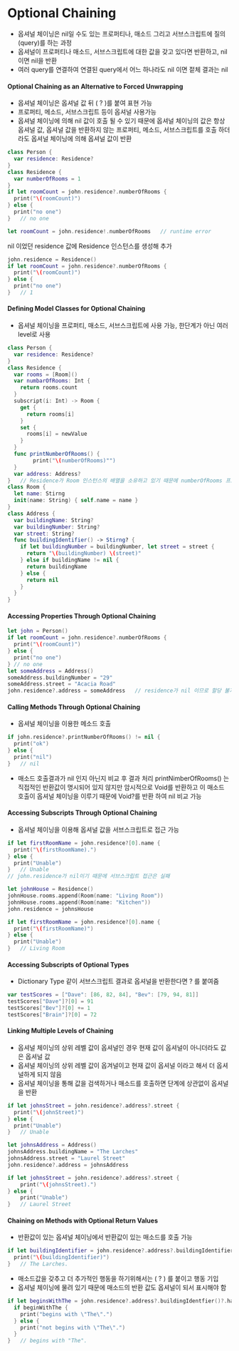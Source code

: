 # Optional Chaining

* 옵셔널 체이닝은 nil일 수도 있는 프로퍼티나, 매소드 그리고 서브스크립트에 질의(query)를 하는 과정
* 옵셔널이 프로퍼티나 매소드, 서브스크립트에 대한 값을 갖고 있다면 반환하고, nil 이면 nil을 반환
* 여러 query를 연결하여 연결된 query에서 어느 하나라도 nil 이면 젙체 결과는 nil

#### Optional Chaining as an Alternative to Forced Unwrapping

* 옵셔널 체이닝은 옵셔널 값 뒤 ( ? )를 붙여 표현 가능
* 프로퍼티, 메소드, 서브스크립트 등이 옵셔널 사용가능
* 옵셔널 체이닝에 의해 nil 값이 호출 될 수 있기 때문에 옵셔널 체이닝의 값은 항상 옵셔널 값, 옵셔널 값을 반환하지 않는 프로퍼티, 메소드, 서브스크립트를 호출 하더라도 옵셔널 체이닝에 의해 옵셔널 값이 반환

~~~swift
class Person {
  var residence: Residence?
}
class Residence {
  var numberOfRooms = 1
}
if let roomCount = john.residence?.numberOfRooms {
  print("\(roomCount)")
} else {
  print("no one")
}	// no one

let roomCount = john.residence!.numberOfRooms	// runtime error
~~~

nil 이었던 residence 값에 Residence 인스턴스를 생성해 추가

~~~swift
john.residence = Residence()
if let roomCount = john.residence?.numberOfRooms {
  print("\(roomCount)")
} else {
  print("no one")
}	// 1
~~~

#### Defining Model Classes for Optional Chaining

* 옵셔널 체이닝을 프로퍼티, 매소드, 서브스크립트에 사용 가능, 한단계가 아닌 여러 level로 사용

~~~swift
class Person {
  var residence: Residence?
}
class Residence {
  var rooms = [Room]()
  var numbarOfRooms: Int {
    return rooms.count
  }
  subscript(i: Int) -> Room {
    get {
      return rooms[i]
    }
    set {
      rooms[i] = newValue
    }
  }
  func printNumberOfRooms() {
 		print("\(numberOfRooms)"")
  }
  var address: Address?
}	// Residence가 Room 인스턴스의 배열을 소유하고 있기 때문에 numberOfRooms 프로퍼티는 계산된 프로퍼티로 선언, rooms 배열에 접근하기 위한 단축으로 서브스크립트 선언
class Room {
  let name: Stirng
  init(name: String) { self.name = name }
}
class Address {
  var buildingName: String?
  var buildingNumber: String?
  var street: String?
  func buildingIdentifier() -> Stirng? {
    if let buildingNumber = buildingNumber, let street = street {
      return "\(buildingNumber) \(street)"
    } else if buildingName != nil {
      return buildingName
    } else {
      return nil
    }
  }
}
~~~

#### Accessing Properties Through Optional Chaining

~~~swift
let john = Person()
if let roomCount = john.residence?.numberOfRooms {
  print("\(roomCount)")
} else {
  print("no one")
} // no one
let someAddress = Address()
someAddress.buildingNumber = "29"
someAddress.street = "Acacia Road"
john.residence?.address = someAddress	// residence가 nil 이므로 할당 불가(왼쪽항이 nil 이므로 오른쪽 항이 아예 실행 안함)
~~~

#### Calling Methods Through Optional Chaining

* 옵셔널 체이닝을 이용한 메소드 호출

~~~swift
if john.residence?.printNumberOfRooms() != nil {
  print("ok")
} else {
  print("nil")
}	// nil
~~~

* 매소드 호출결과가 nil 인지 아닌지 비교 후 결과 처리 printNimberOfRooms() 는 직접적인 반환값이 명시되어 있지 않지만 암시적으로 Void를 반환하고 이 매소드 호출이 옵셔널 체이닝을 이루기 때문에 Void?를 반환 하여 nil 비교 가능

#### Accessing Subscripts Through Optional Chaining

* 옵셔널 체이닝을 이용해 옵셔널 값을 서브스크립트로 접근 가능

~~~swift
if let firstRoomName = john.residence?[0].name {
  print("\(firstRoomName).")
} else {
  print("Unable")
}	// Unable
// john.residence가 nil이기 때문에 서브스크립트 접근은 실패
~~~

~~~swift
let johnHouse = Residence()
johnHouse.rooms.append(Room(name: "Living Room"))
johnHouse.rooms.append(Room(name: "Kitchen"))
john.residence = johnsHouse

if let firstRoomName = john.residence?[0].name {
  print("\(firstRoomName)")	
} else {
  print("Unable")
}	// Living Room
~~~

#### Accessing Subscripts of Optional Types

* Dictionary Type 같이 서브스크립트 결과로 옵셔널을 반환한다면 ? 를 붙여줌

~~~swift
var testScores = ["Dave": [86, 82, 84], "Bev": [79, 94, 81]]
testScores["Dave"]?[0] = 91
testScores["Bev"]?[0] += 1
testScores["Brain"]?[0] = 72
~~~

#### Linking Multiple Levels of Chaining

* 옵셔널 체이닝의 상위 레벨 값이 옵셔널인 경우 현재 값이 옵셔널이 아니더라도 값은 옵셔널 값
* 옵셔널 체이닝의 상위 레벨 값이 옵겨널이고 현재 값이 옵셔널 이라고 해서 더 옵셔널하게 되지 않음
* 옵셔널 체이닝을 통해 값을 검색하거나 매소드를 호출하면 단계에 상관없이 옵셔널을 반환

~~~swift
if let johnsStreet = john.residence?.address?.street {
  print("\(johnStreet)")
} else {
  print("Unable")
}	// Unable

let johnsAddress = Address()
johnsAddress.buildingName = "The Larches"
johnsAddress.street = "Laurel Street"
john.residence?.address = johnsAddress

if let johnsStreet = john.residence?.address?.street {
    print("\(johnsStreet).")
} else {
    print("Unable")
}	// Laurel Street
~~~

#### Chaining on Methods with Optional Return Values

* 반환값이 있는 옵셔널 체이닝에서 반환값이 있는 매소드를 호출 가능

~~~swift
if let buildingIdentifier = john.residence?.address?.buildingIdentifier() {
  print("\(buildingIdentifier)")
}	// The Larches.
~~~

* 매소드값을 갖추고 더 추가적인 행동을 하기위해서는 ( ? ) 를 붙이고 행동 기입
* 옵셔널 체이닝에 물려 있기 때문에 매소드의 반환 값도 옵셔널이 되서 표시해야 함

~~~swift
if let beginsWithThe = john.residence?.address?.buildingIdentfier()?.hasPrefix("The") {
  if beginWithThe {
    print("begins with \"The\".")
  } else {
    print("not begins with \"The\".")
  }
}	// begins with "The".
~~~

